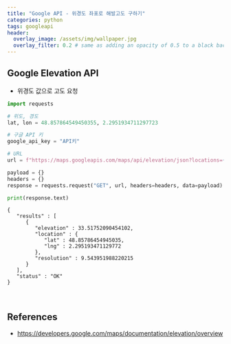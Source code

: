 ```yaml
---
title: "Google API - 위경도 좌표로 해발고도 구하기"
categories: python
tags: googleapi
header:
  overlay_image: /assets/img/wallpaper.jpg
  overlay_filter: 0.2 # same as adding an opacity of 0.5 to a black background
---
```


## Google Elevation API

- 위경도 값으로 고도 요청


```python
import requests

# 위도, 경도
lat, lon = 48.857864549450355, 2.2951934711297723

# 구글 API 키
google_api_key = "API키"

# URL
url = f"https://maps.googleapis.com/maps/api/elevation/json?locations={lat},{lon}&key={google_api_key}"

payload = {}
headers = {}
response = requests.request("GET", url, headers=headers, data=payload)

print(response.text)
```

    {
       "results" : [
          {
             "elevation" : 33.51752090454102,
             "location" : {
                "lat" : 48.85786454945035,
                "lng" : 2.295193471129772
             },
             "resolution" : 9.543951988220215
          }
       ],
       "status" : "OK"
    }


<br>

## References

- https://developers.google.com/maps/documentation/elevation/overview
